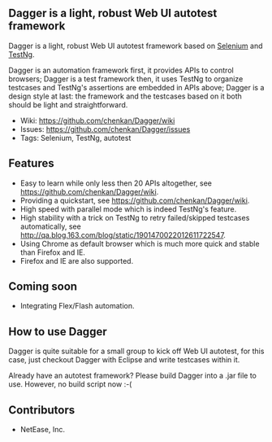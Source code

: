 ## Dagger is a light, robust Web UI autotest framework

Dagger is a light, robust Web UI autotest framework based on [Selenium](http://seleniumhq.org/) and [TestNg](http://testng.org/doc/index.html).

Dagger is an automation framework first, it provides APIs to control browsers; 
Dagger is a test framework then, it uses TestNg to organize testcases and TestNg's assertions are embedded in APIs above; 
Dagger is a design style at last: the framework and the testcases based on it both should be light and straightforward.

* Wiki: <https://github.com/chenkan/Dagger/wiki>
* Issues: <https://github.com/chenkan/Dagger/issues>
* Tags: Selenium, TestNg, autotest

## Features

* Easy to learn while only less then 20 APIs altogether, see <https://github.com/chenkan/Dagger/wiki>.
* Providing a quickstart, see <https://github.com/chenkan/Dagger/wiki>.
* High speed with parallel mode which is indeed TestNg's feature.
* High stability with a trick on TestNg to retry failed/skipped testcases automatically, see <http://qa.blog.163.com/blog/static/1901470022012611722547>.
* Using Chrome as default browser which is much more quick and stable than Firefox and IE. 
* Firefox and IE are also supported.

## Coming soon

* Integrating Flex/Flash automation.

## How to use Dagger

Dagger is quite suitable for a small group to kick off Web UI autotest, for this case, just checkout Dagger with Eclipse and write testcases within it.

Already have an autotest framework? Please build Dagger into a .jar file to use. However, no build script now :-( 

## Contributors
* NetEase, Inc.